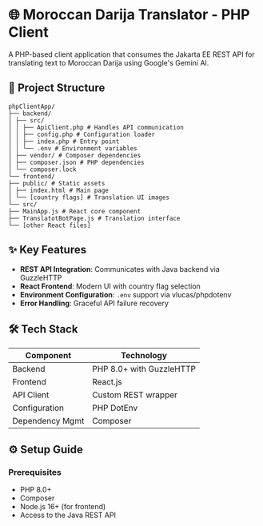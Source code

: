 # 🌐 Moroccan Darija Translator - PHP Client

A PHP-based client application that consumes the Jakarta EE REST API for translating text to Moroccan Darija using Google's Gemini AI.

## 📂 Project Structure
```
phpClientApp/
├── backend/
│ ├── src/
│ │ ├── ApiClient.php # Handles API communication
│ │ ├── config.php # Configuration loader
│ │ ├── index.php # Entry point
│ │ └── .env # Environment variables
│ ├── vendor/ # Composer dependencies
│ ├── composer.json # PHP dependencies
│ └── composer.lock
└── frontend/
├── public/ # Static assets
│ ├── index.html # Main page
│ └── [country flags] # Translation UI images
└── src/
├── MainApp.js # React core component
├── TranslatotBotPage.js # Translation interface
└── [other React files]
```
## ✨ Key Features
- **REST API Integration**: Communicates with Java backend via GuzzleHTTP
- **React Frontend**: Modern UI with country flag selection
- **Environment Configuration**: `.env` support via vlucas/phpdotenv
- **Error Handling**: Graceful API failure recovery

## 🛠️ Tech Stack
| Component       | Technology                          |
|-----------------|-------------------------------------|
| Backend         | PHP 8.0+ with GuzzleHTTP            |
| Frontend        | React.js                            |
| API Client      | Custom REST wrapper                 |
| Configuration   | PHP DotEnv                          |
| Dependency Mgmt | Composer                            |

## ⚙️ Setup Guide

### Prerequisites
- PHP 8.0+
- Composer
- Node.js 16+ (for frontend)
- Access to the Java REST API
